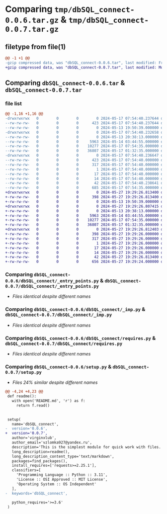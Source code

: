# Comparing `tmp/dbSQL_connect-0.0.6.tar.gz` & `tmp/dbSQL_connect-0.0.7.tar.gz`

## filetype from file(1)

```diff
@@ -1 +1 @@
-gzip compressed data, was "dbSQL_connect-0.0.6.tar", last modified: Fri May 17 07:54:40 2024, max compression
+gzip compressed data, was "dbSQL_connect-0.0.7.tar", last modified: Mon May 27 19:29:26 2024, max compression
```

## Comparing `dbSQL_connect-0.0.6.tar` & `dbSQL_connect-0.0.7.tar`

### file list

```diff
@@ -1,16 +1,16 @@
-drwxrwxrwx   0        0        0        0 2024-05-17 07:54:40.237644 dbSQL_connect-0.0.6/
--rw-rw-rw-   0        0        0      423 2024-05-17 07:54:40.237644 dbSQL_connect-0.0.6/PKG-INFO
--rw-rw-rw-   0        0        0        0 2024-05-13 19:50:39.000000 dbSQL_connect-0.0.6/README.md
-drwxrwxrwx   0        0        0        0 2024-05-17 07:54:40.232658 dbSQL_connect-0.0.6/dbSQL_connect/
--rw-rw-rw-   0        0        0        0 2024-05-13 20:38:13.000000 dbSQL_connect-0.0.6/dbSQL_connect/__init__.py
--rw-rw-rw-   0        0        0     5963 2024-05-14 03:44:55.000000 dbSQL_connect-0.0.6/dbSQL_connect/_entry_points.py
--rw-rw-rw-   0        0        0    10277 2024-05-17 07:54:35.000000 dbSQL_connect-0.0.6/dbSQL_connect/_imp.py
--rw-rw-rw-   0        0        0    36807 2024-05-17 01:32:35.000000 dbSQL_connect-0.0.6/dbSQL_connect/requires.py
-drwxrwxrwx   0        0        0        0 2024-05-17 07:54:40.236647 dbSQL_connect-0.0.6/dbSQL_connect.egg-info/
--rw-rw-rw-   0        0        0      423 2024-05-17 07:54:40.000000 dbSQL_connect-0.0.6/dbSQL_connect.egg-info/PKG-INFO
--rw-rw-rw-   0        0        0      317 2024-05-17 07:54:40.000000 dbSQL_connect-0.0.6/dbSQL_connect.egg-info/SOURCES.txt
--rw-rw-rw-   0        0        0        1 2024-05-17 07:54:40.000000 dbSQL_connect-0.0.6/dbSQL_connect.egg-info/dependency_links.txt
--rw-rw-rw-   0        0        0       17 2024-05-17 07:54:40.000000 dbSQL_connect-0.0.6/dbSQL_connect.egg-info/requires.txt
--rw-rw-rw-   0        0        0       14 2024-05-17 07:54:40.000000 dbSQL_connect-0.0.6/dbSQL_connect.egg-info/top_level.txt
--rw-rw-rw-   0        0        0       42 2024-05-17 07:54:40.238641 dbSQL_connect-0.0.6/setup.cfg
--rw-rw-rw-   0        0        0      685 2024-05-17 07:54:35.000000 dbSQL_connect-0.0.6/setup.py
+drwxrwxrwx   0        0        0        0 2024-05-27 19:29:26.813400 dbSQL_connect-0.0.7/
+-rw-rw-rw-   0        0        0      398 2024-05-27 19:29:26.813400 dbSQL_connect-0.0.7/PKG-INFO
+-rw-rw-rw-   0        0        0        0 2024-05-13 19:50:39.000000 dbSQL_connect-0.0.7/README.md
+drwxrwxrwx   0        0        0        0 2024-05-27 19:29:26.807415 dbSQL_connect-0.0.7/dbSQL_connect/
+-rw-rw-rw-   0        0        0        0 2024-05-13 20:38:13.000000 dbSQL_connect-0.0.7/dbSQL_connect/__init__.py
+-rw-rw-rw-   0        0        0     5963 2024-05-14 03:44:55.000000 dbSQL_connect-0.0.7/dbSQL_connect/_entry_points.py
+-rw-rw-rw-   0        0        0    10277 2024-05-17 07:54:35.000000 dbSQL_connect-0.0.7/dbSQL_connect/_imp.py
+-rw-rw-rw-   0        0        0    36807 2024-05-17 01:32:35.000000 dbSQL_connect-0.0.7/dbSQL_connect/requires.py
+drwxrwxrwx   0        0        0        0 2024-05-27 19:29:26.812403 dbSQL_connect-0.0.7/dbSQL_connect.egg-info/
+-rw-rw-rw-   0        0        0      398 2024-05-27 19:29:26.000000 dbSQL_connect-0.0.7/dbSQL_connect.egg-info/PKG-INFO
+-rw-rw-rw-   0        0        0      317 2024-05-27 19:29:26.000000 dbSQL_connect-0.0.7/dbSQL_connect.egg-info/SOURCES.txt
+-rw-rw-rw-   0        0        0        1 2024-05-27 19:29:26.000000 dbSQL_connect-0.0.7/dbSQL_connect.egg-info/dependency_links.txt
+-rw-rw-rw-   0        0        0       17 2024-05-27 19:29:26.000000 dbSQL_connect-0.0.7/dbSQL_connect.egg-info/requires.txt
+-rw-rw-rw-   0        0        0       14 2024-05-27 19:29:26.000000 dbSQL_connect-0.0.7/dbSQL_connect.egg-info/top_level.txt
+-rw-rw-rw-   0        0        0       42 2024-05-27 19:29:26.813400 dbSQL_connect-0.0.7/setup.cfg
+-rw-rw-rw-   0        0        0      656 2024-05-27 19:29:24.000000 dbSQL_connect-0.0.7/setup.py
```

### Comparing `dbSQL_connect-0.0.6/dbSQL_connect/_entry_points.py` & `dbSQL_connect-0.0.7/dbSQL_connect/_entry_points.py`

 * *Files identical despite different names*

### Comparing `dbSQL_connect-0.0.6/dbSQL_connect/_imp.py` & `dbSQL_connect-0.0.7/dbSQL_connect/_imp.py`

 * *Files identical despite different names*

### Comparing `dbSQL_connect-0.0.6/dbSQL_connect/requires.py` & `dbSQL_connect-0.0.7/dbSQL_connect/requires.py`

 * *Files identical despite different names*

### Comparing `dbSQL_connect-0.0.6/setup.py` & `dbSQL_connect-0.0.7/setup.py`

 * *Files 24% similar despite different names*

```diff
@@ -4,24 +4,23 @@
 def readme():
   with open('README.md', 'r') as f:
     return f.read()
 
 
 setup(
   name='dbSQL_connect',
-  version='0.0.6',
+  version='0.0.7',
   author='virginxlub',
   author_email='vzlomka927@yandex.ru',
   description='This is the simplest module for quick work with files.',
   long_description=readme(),
   long_description_content_type='text/markdown',
   packages=find_packages(),
   install_requires=['requests>=2.25.1'],
   classifiers=[
     'Programming Language :: Python :: 3.11',
     'License :: OSI Approved :: MIT License',
     'Operating System :: OS Independent'
   ],
-  keywords='dbSQL_connect',
 
   python_requires='>=3.6'
 )
```

